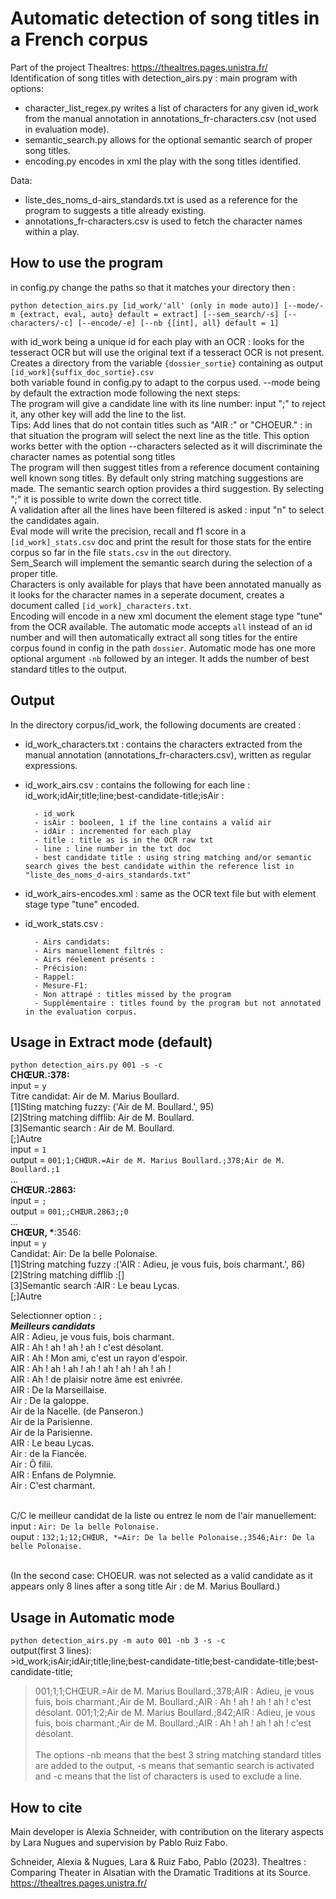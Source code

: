 # Automatic detection of song titles in a French corpus

Part of the project Thealtres: https://thealtres.pages.unistra.fr/
<br>Identification of song titles with detection_airs.py : main program with options: 
- character_list_regex.py writes a list of characters for any given id_work from the manual annotation in annotations_fr-characters.csv (not used in evaluation mode).
- semantic_search.py allows for the optional semantic search of proper song titles. 
- encoding.py encodes in xml the play with the song titles identified.

Data:

- liste_des_noms_d-airs_standards.txt is used as a reference for the program to suggests a title already existing.
- annotations_fr-characters.csv is used to fetch the character names within a play. 

## How to use the program

in config.py change the paths so that it matches your directory
then : 

```python detection_airs.py [id_work/'all' (only in mode auto)] [--mode/-m {extract, eval, auto} default = extract] [--sem_search/-s] [--characters/-c] [--encode/-e] [--nb {[int], all} default = 1]```

with id_work being a unique id for each play with an OCR : looks for the tesseract OCR but will use the original text if a tesseract OCR is not present. Creates a directory from the variable ```{dossier_sortie}``` containing as output ```[id_work]{suffix_doc_sortie}.csv```<br> both variable found in config.py to adapt to the corpus used.
--mode being by default the extraction mode following the next steps: <br>
The program will give a candidate line with its line number: input ";" to reject it, any other key will add the line to the list. <br>
Tips: Add lines that do not contain titles such as "AIR :" or "CHOEUR." : in that situation the program will select the next line as the title. This option works better with the option --characters selected as it will discriminate the character names as potential song titles <br>
The program will then suggest titles from a reference document containing well known song titles. By default only string matching suggestions are made. The semantic search option provides a third suggestion. By selecting ";" it is possible to write down the correct title. <br>
A validation after all the lines have been filtered is asked : input "n" to select the candidates again. <br>
Eval mode will write the precision, recall and f1 score in a ```[id_work]_stats.csv``` doc and print the result for those stats for the entire corpus so far in the file ```stats.csv``` in the ```out``` directory.<br>
Sem_Search will implement the semantic search during the selection of a proper title.<br>
Characters is only available for plays that have been annotated manually as it looks for the character names in a seperate document, creates a document called ```[id_work]_characters.txt```. <br>
Encoding will encode in a new xml document the element stage type "tune" from the OCR available.
The automatic mode accepts ```all``` instead of an id number and will then automatically extract all song titles for the entire corpus found in config in the path ```dossier```. 
Automatic mode has one more optional argument ```-nb``` followed by an integer. It adds the number of best standard titles to the output. 

## Output

In the directory corpus/id_work, the following documents are created :
- id_work_characters.txt : contains the characters extracted from the manual annotation (annotations_fr-characters.csv), written as regular expressions.
- id_work_airs.csv : contains the following for each line : id_work;idAir;title;line;best-candidate-title;isAir : 

        - id_work 
        - isAir : booleen, 1 if the line contains a valid air
        - idAir : incremented for each play 
        - title : title as is in the OCR raw txt
        - line : line number in the txt doc
        - best candidate title : using string matching and/or semantic search gives the best candidate within the reference list in "liste_des_noms_d-airs_standards.txt"


- id_work_airs-encodes.xml : same as the OCR text file but with element stage type "tune" encoded.
- id_work_stats.csv :

        - Airs candidats:              
        - Airs manuellement filtrés :                 
        - Airs réelement présents :                
        - Précision:              
        - Rappel:           
        - Mesure-F1:
        - Non attrapé : titles missed by the program
        - Supplémentaire : titles found by the program but not annotated in the evaluation corpus.

## Usage in Extract mode (default)

```python detection_airs.py 001 -s -c ```
<br>
__CHŒUR.:378:__<br>
input = ```y```<br>
Titre candidat: Air de M. Marius Boullard.<br>
[1]Sting matching fuzzy: ('Air de M. Boullard.', 95)<br>
[2]String matching difflib: Air de M. Boullard.<br>
[3]Semantic search : Air de M. Boullard.<br>
[;]Autre<br>
input = ```1```<br>
output = ```001;1;CHŒUR.=Air de M. Marius Boullard.;378;Air de M. Boullard.;1```<br>
...<br>
__CHŒUR.:2863:__<br>
input = ```;```<br>
output = ```001;;CHŒUR.2863;;0```<br>
...<br>
__CHŒUR, *__:3546:<br>
input = ```y```<br>
Candidat: Air: De la belle Polonaise.<br>
        [1]String matching fuzzy :('AIR : Adieu, je vous fuis, bois charmant.', 86)<br>
        [2]String matching difflib :[]<br>
        [3]Semantic search :AIR : Le beau Lycas.<br>
        [;]Autre<br>

Selectionner option :  ```;```<br>
*******Meilleurs candidats*******<br>
AIR : Adieu, je vous fuis, bois charmant.<br>
AIR : Ah !  ah ! ah ! ah ! c'est désolant.<br>
AIR : Ah ! Mon ami, c'est un rayon d'espoir.<br>
AIR : Ah ! ah ! ah ! ah ! ah ! ah ! ah ! ah !<br>
AIR : Ah ! de plaisir notre âme est enivrée.<br>
AIR : De la Marseillaise.<br>
Air : De la galoppe.<br>
Air de la Nacelle. (de Panseron.)<br>
Air de la Parisienne.<br>
Air de la Parisienne.<br>
AIR : Le beau Lycas.<br>
Air : de la Fiancée.<br>
Air : Ô filii.<br>
AIR : Enfans de Polymnie.<br>
Air : C'est charmant.<br><br>

C/C le meilleur candidat de la liste ou entrez le nom de l'air manuellement:<br>
input : ```Air: De la belle Polonaise.```<br>
ouput : ```132;1;12;CHŒUR, *=Air: De la belle Polonaise.;3546;Air: De la belle Polonaise.```<br><br>


(In the second case: CHOEUR. was not selected as a valid candidate as it appears only 8 lines after a song title Air : de M. Marius Boullard.)

## Usage in Automatic mode 
```python detection_airs.py -m auto 001 -nb 3 -s -c ```
<br>output(first 3 lines):
<br>>id_work;isAir;idAir;title;line;best-candidate-title;best-candidate-title;best-candidate-title;
>001;1;1;CHŒUR.=Air de M. Marius Boullard.;378;AIR : Adieu, je vous fuis, bois charmant.;Air de M. Boullard.;AIR : Ah !  ah ! ah ! ah ! c'est désolant.
>001;1;2;Air de M. Marius Boullard.;842;AIR : Adieu, je vous fuis, bois charmant.;Air de M. Boullard.;AIR : Ah !  ah ! ah ! ah ! c'est désolant.
<br><br>The options -nb means that the best 3 string matching standard titles are added to the output, -s means that semantic search is activated and -c means that the list of characters is used to exclude a line. 

## How to cite

Main developer is Alexia Schneider, with contribution on the literary aspects by Lara Nugues and supervision by Pablo Ruiz Fabo. 

Schneider, Alexia & Nugues, Lara & Ruiz Fabo, Pablo (2023). Thealtres : Comparing Theater in Alsatian with the Dramatic Traditions at its Source. https://thealtres.pages.unistra.fr/